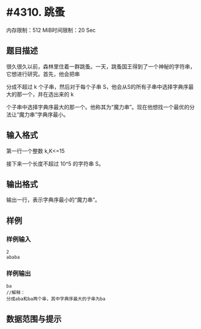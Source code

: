 # #4310. 跳蚤

内存限制：512 MiB时间限制：20 Sec

## 题目描述

很久很久以前，森林里住着一群跳蚤。一天，跳蚤国王得到了一个神秘的字符串，它想进行研究。首先，他会把串

分成不超过 k 个子串，然后对于每个子串 S，他会从S的所有子串中选择字典序最大的那一个，并在选出来的 k 

个子串中选择字典序最大的那一个。他称其为&ldquo;魔力串&rdquo;。现在他想找一个最优的分法让&ldquo;魔力串&rdquo;字典序最小。

## 输入格式

第一行一个整数 k,K<=15

接下来一个长度不超过 10^5 的字符串 S。

## 输出格式

输出一行，表示字典序最小的&ldquo;魔力串&rdquo;。

## 样例

### 样例输入

    
    2
    ababa
    

### 样例输出

    
    ba
    //解释：
    分成aba和ba两个串，其中字典序最大的子串为ba
    

## 数据范围与提示
